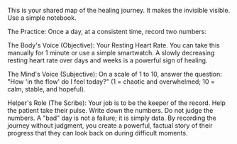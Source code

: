 This is your shared map of the healing journey. It makes the invisible visible. Use a simple notebook.

The Practice: Once a day, at a consistent time, record two numbers:

The Body's Voice (Objective): Your Resting Heart Rate. You can take this manually for 1 minute or use a simple smartwatch. A slowly decreasing resting heart rate over days and weeks is a powerful sign of healing.

The Mind's Voice (Subjective): On a scale of 1 to 10, answer the question: "How 'in the flow' do I feel today?" (1 = chaotic and overwhelmed; 10 = calm, stable, and hopeful).

Helper's Role (The Scribe): Your job is to be the keeper of the record. Help the patient take their pulse. Write down the numbers. Do not judge the numbers. A "bad" day is not a failure; it is simply data. By recording the journey without judgment, you create a powerful, factual story of their progress that they can look back on during difficult moments.